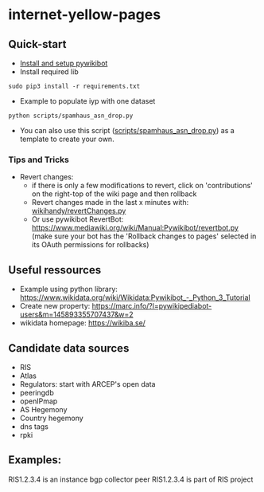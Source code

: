 # internet-yellow-pages

## Quick-start
- [Install and setup pywikibot](https://github.com/InternetHealthReport/internet-yellow-pages/blob/main/documentation/install_pywikibot.md)
- Install required lib
```
sudo pip3 install -r requirements.txt
```
- Example to populate iyp with one dataset
```
python scripts/spamhaus_asn_drop.py
```
- You can also use this script ([scripts/spamhaus_asn_drop.py](https://github.com/InternetHealthReport/internet-yellow-pages/blob/main/scripts/spamhaus_asn_drop.py)) as a template to create your own.

### Tips and Tricks
- Revert changes: 
  - if there is only a few modifications to revert, click on 'contributions' on the right-top of the wiki page and then rollback
  - Revert changes made in the last x minutes with: [wikihandy/revertChanges.py](https://github.com/InternetHealthReport/internet-yellow-pages/blob/main/wikihandy/revertChanges.py)
  - Or use pywikibot RevertBot: https://www.mediawiki.org/wiki/Manual:Pywikibot/revertbot.py
  (make sure your bot has the 'Rollback changes to pages' selected in its OAuth permissions for rollbacks)



## Useful ressources
- Example using python library: https://www.wikidata.org/wiki/Wikidata:Pywikibot_-_Python_3_Tutorial
- Create new property: https://marc.info/?l=pywikipediabot-users&m=145893355707437&w=2 
- wikidata homepage: https://wikiba.se/

## Candidate data sources
- RIS
- Atlas
- Regulators: start with ARCEP's open data
- peeringdb
- openIPmap
- AS Hegemony
- Country hegemony
- dns tags
- rpki


## Examples:
RIS1.2.3.4 is an instance bgp collector peer
RIS1.2.3.4 is part of RIS project


